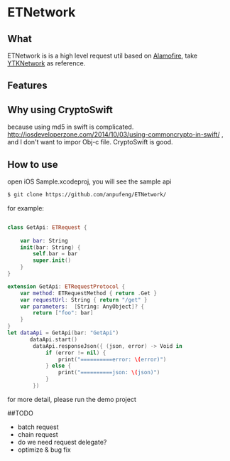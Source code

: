 # ETNetwork
## What

ETNetwork is is a high level request util based on [Alamofire](https://github.com/Alamofire/Alamofire), take [YTKNetwork](https://github.com/yuantiku/YTKNetwork/) as reference. 
## Features

## Why using CryptoSwift
because using md5 in swift is complicated. http://iosdeveloperzone.com/2014/10/03/using-commoncrypto-in-swift/ , and I don't want to impor Obj-c file. CryptoSwift is good.
## How to use
open iOS Sample.xcodeproj, you will see the sample api

```bash
$ git clone https://github.com/anpufeng/ETNetwork/
```
for example: 
```swift

class GetApi: ETRequest {
    
    var bar: String
    init(bar: String) {
        self.bar = bar
        super.init()
    }
}

extension GetApi: ETRequestProtocol {
    var method: ETRequestMethod { return .Get }
    var requestUrl: String { return "/get" }
    var parameters:  [String: AnyObject]? {
        return ["foo": bar]
    }
}
let dataApi = GetApi(bar: "GetApi")
       dataApi.start()
        dataApi.responseJson({ (json, error) -> Void in
            if (error != nil) {
                print("==========error: \(error)")
            } else {
                print("==========json: \(json)")
            }
        })
```

for more detail, please run the demo project

##TODO
 * batch request
 * chain request
 * do we need request delegate?
 * optimize & bug fix
